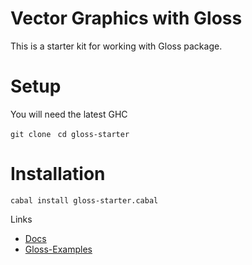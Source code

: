 # Vector Graphics with Gloss

This is a starter kit for working with Gloss package.


# Setup

You will need the latest GHC

`git clone `
`cd gloss-starter`

# Installation

`cabal install gloss-starter.cabal`


Links

* [Docs](http://hackage.haskell.org/package/gloss)
* [Gloss-Examples](http://gloss.ouroborus.net/)
